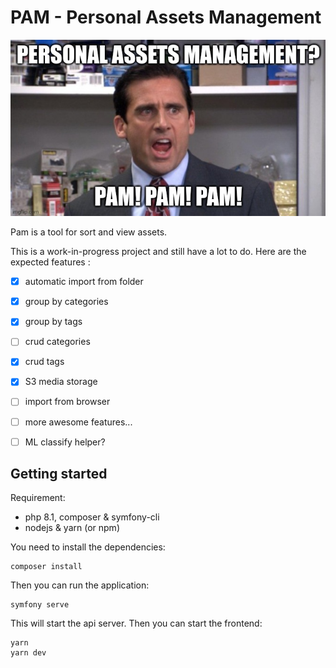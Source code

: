# PAM - Personal Assets Management

![](./public/pam.jpg)

Pam is a tool for sort and view assets.


This is a work-in-progress project and still have a lot to do. Here are the expected features : 
- [x] automatic import from folder
- [x] group by categories
- [x] group by tags 
- [ ] crud categories
- [x] crud tags
- [x] S3 media storage
- [ ] import from browser
- [ ] more awesome features...
- [ ] ML classify helper?


## Getting started

Requirement:
- php 8.1, composer & symfony-cli
- nodejs & yarn (or npm)

You need to install the dependencies:

```
composer install
```

Then you can run the application:

```
symfony serve
```

This will start the api server. Then you can start the frontend:

```
yarn
yarn dev
```